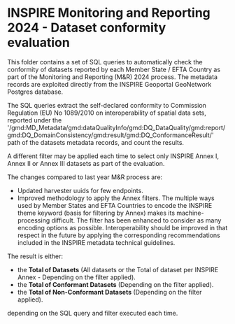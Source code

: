 # INSPIRE Monitoring and Reporting 2024 - Dataset conformity evaluation

This folder contains a set of SQL queries to automatically check the conformity of datasets reported by each Member State / EFTA Country as part of the Monitoring and Reporting (M&R) 2024 process. The metadata records are exploited directly from the INSPIRE Geoportal GeoNetwork Postgres database.

The SQL queries extract the self-declared conformity to Commission Regulation (EU) No 1089/2010 on interoperability of spatial data sets, reported under the '/gmd:MD_Metadata/gmd:dataQualityInfo/gmd:DQ_DataQuality/gmd:report/gmd:DQ_DomainConsistency/gmd:result/gmd:DQ_ConformanceResult/' path of the datasets metadata records, and count the results.

A different filter may be applied each time to select only INSPIRE Annex I, Annex II or Annex III datasets as part of the evaluation.

The changes compared to last year M&R process are:
* Updated harvester uuids for few endpoints.
* Improved methodology to apply the Annex filters. The multiple ways used by Member States and EFTA Countries to encode the INSPIRE theme keyword (basis for filtering by Annex) makes its machine-processing difficult. The filter has been enhanced to consider as many encoding options as possible. Interoperability should be improved in that respect in the future by applying the corresponding recommendations included in the INSPIRE metadata technical guidelines.  

The result is either: 

* the **Total of Datasets** (All datasets or the Total of dataset per INSPIRE Annex - Depending on the filter applied).
* the **Total of Conformant Datasets** (Depending on the filter applied).
* the **Total of Non-Conformant Datasets** (Depending on the filter applied).

depending on the SQL query and filter executed each time.
